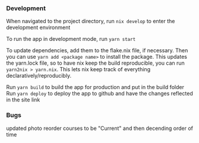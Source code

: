 ### Development
When navigated to the project directory, run `nix develop` to enter the development environment

To run the app in development mode, run `yarn start` 

To update dependencies, add them to the flake.nix file, if necessary. Then you can use `yarn add <package name>` to install the package.
This updates the yarn.lock file, so to have nix keep the build reproducible, you can run `yarn2nix > yarn.nix`. This lets nix keep track of everything declaratively/reproducibly. 

Run `yarn build` to build the app for production and put in the build folder
Run `yarn deploy` to deploy the app to github and have the changes reflected in the site link


### Bugs
updated photo
reorder courses to be "Current" and then decending order of time
